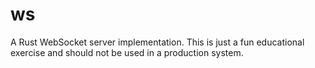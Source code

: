 # ws

A Rust WebSocket server implementation. This is just a fun educational exercise
and should not be used in a production system.